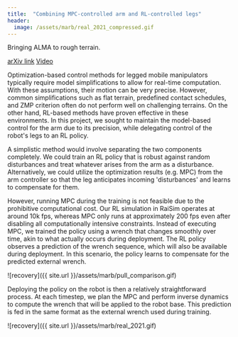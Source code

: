 ```yaml
---
title:  "Combining MPC-controlled arm and RL-controlled legs"
header:
  image: /assets/marb/real_2021_compressed.gif
---
```


Bringing ALMA to rough terrain.

[arXiv link](https://arxiv.org/pdf/2201.03871.pdf)
[Video](https://www.youtube.com/watch?v=ZCv8W_NzhVo)

Optimization-based control methods for legged mobile manipulators typically require model simplifications to allow for real-time computation. With these assumptions, their motion can be very precise. However, common simplifications such as flat terrain, predefined contact schedules, and ZMP criterion often do not perform well on challenging terrains. On the other hand, RL-based methods have proven effective in these environments. In this project, we sought to maintain the model-based control for the arm due to its precision, while delegating control of the robot's legs to an RL policy.

A simplistic method would involve separating the two components completely. We could train an RL policy that is robust against random disturbances and treat whatever arises from the arm as a disturbance. Alternatively, we could utilize the optimization results (e.g. MPC) from the arm controller so that the leg anticipates incoming 'disturbances' and learns to compensate for them.

However, running MPC during the training is not feasible due to the prohibitive computational cost. Our RL simulation in RaiSim operates at around 10k fps, whereas MPC only runs at approximately 200 fps even after disabling all computationally intensive constraints. Instead of executing MPC, we trained the policy using a wrench that changes smoothly over time, akin to what actually occurs during deployment. The RL policy observes a prediction of the wrench sequence, which will also be available during deployment. In this scenario, the policy learns to compensate for the predicted external wrench.

![recovery]({{ site.url }}/assets/marb/pull_comparison.gif)

Deploying the policy on the robot is then a relatively straightforward process. At each timestep, we plan the MPC and perform inverse dynamics to compute the wrench that will be applied to the robot base. This prediction is fed in the same format as the external wrench used during training.

![recovery]({{ site.url }}/assets/marb/real_2021.gif)